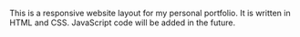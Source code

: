 This is a responsive website layout for my personal portfolio. It is written in HTML and CSS. JavaScript code will be added in the future.

